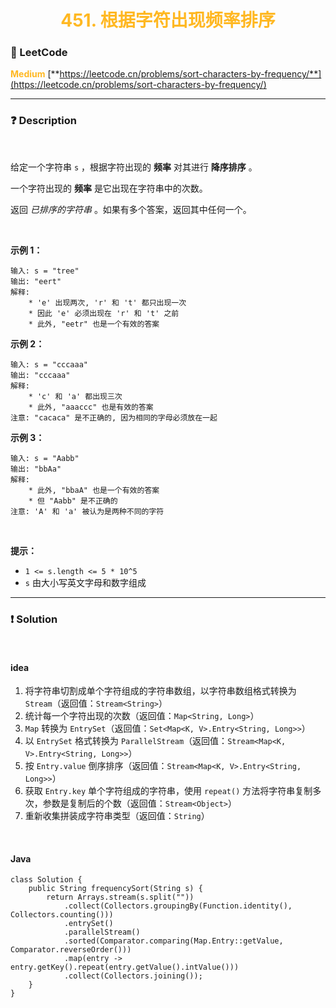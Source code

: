 <h1 style="text-align: center;"> <span style="color: #FFB822;">451. 根据字符出现频率排序</span> </h1>

### 🚀 LeetCode

<base target="_blank">

<span style="color: #FFB822;">**Medium**</span> [**https://leetcode.cn/problems/sort-characters-by-frequency/**](https://leetcode.cn/problems/sort-characters-by-frequency/)

---

### ❓ Description

<br/>

给定一个字符串 `s` ，根据字符出现的 **频率** 对其进行 **降序排序** 。

一个字符出现的 **频率** 是它出现在字符串中的次数。

返回 *已排序的字符串* 。如果有多个答案，返回其中任何一个。

<br/>

**示例 1：**

```
输入: s = "tree"
输出: "eert"
解释: 
    * 'e' 出现两次, 'r' 和 't' 都只出现一次
    * 因此 'e' 必须出现在 'r' 和 't' 之前
    * 此外, "eetr" 也是一个有效的答案
```

**示例 2：**

```
输入: s = "cccaaa"
输出: "cccaaa"
解释: 
    * 'c' 和 'a' 都出现三次
    * 此外, "aaaccc" 也是有效的答案
注意: "cacaca" 是不正确的, 因为相同的字母必须放在一起
```

**示例 3：**

```
输入: s = "Aabb"
输出: "bbAa"
解释: 
    * 此外, "bbaA" 也是一个有效的答案
    * 但 "Aabb" 是不正确的
注意: 'A' 和 'a' 被认为是两种不同的字符
```

<br/>

**提示：**

* `1 <= s.length <= 5 * 10^5`
* `s` 由大小写英文字母和数字组成

---

### ❗ Solution

<br/>

#### idea

1. 将字符串切割成单个字符组成的字符串数组，以字符串数组格式转换为 `Stream`（返回值：`Stream<String>`）
2. 统计每一个字符出现的次数（返回值：`Map<String, Long>`）
3. `Map` 转换为 `EntrySet`（返回值：`Set<Map<K, V>.Entry<String, Long>>`）
4. 以 `EntrySet` 格式转换为 `ParallelStream`（返回值：`Stream<Map<K, V>.Entry<String, Long>>`）
5. 按 `Entry.value` 倒序排序（返回值：`Stream<Map<K, V>.Entry<String, Long>>`）
6. 获取 `Entry.key` 单个字符组成的字符串，使用 `repeat()` 方法将字符串复制多次，参数是复制后的个数（返回值：`Stream<Object>`）
7. 重新收集拼装成字符串类型（返回值：`String`）

<br/>

#### Java

```
class Solution {
    public String frequencySort(String s) {
        return Arrays.stream(s.split(""))
            .collect(Collectors.groupingBy(Function.identity(), Collectors.counting()))
            .entrySet()
            .parallelStream()
            .sorted(Comparator.comparing(Map.Entry::getValue, Comparator.reverseOrder()))
            .map(entry -> entry.getKey().repeat(entry.getValue().intValue()))
            .collect(Collectors.joining());
    }
}
```

